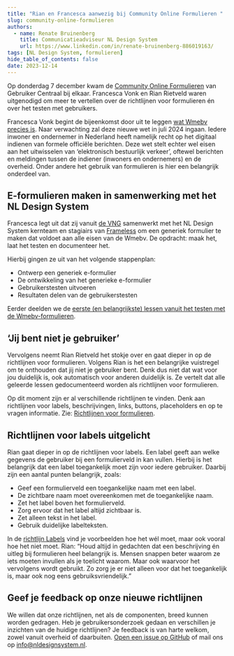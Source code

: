 ```yaml
---
title: "Rian en Francesca aanwezig bij Community Online Formulieren "
slug: community-online-formulieren
authors:
  - name: Renate Bruinenberg
    title: Communicatieadviseur NL Design System
    url: https://www.linkedin.com/in/renate-bruinenberg-886019163/
tags: [NL Design System, formulieren]
hide_table_of_contents: false
date: 2023-12-14
---
```


Op donderdag 7 december kwam de [Community Online Formulieren](https://www.gebruikercentraal.nl/community-online-formulieren/) van Gebruiker Centraal bij elkaar. Francesca Vonk en Rian Rietveld waren uitgenodigd om meer te vertellen over de richtlijnen voor formulieren én over het testen met gebruikers.

<!-- truncate -->

Francesca Vonk begint de bijeenkomst door uit te leggen [wat Wmebv precies is](https://www.digitaleoverheid.nl/overzicht-van-alle-onderwerpen/wetgeving/wet-modernisering-elektronisch-bestuurlijk-verkeer/). Naar verwachting zal deze nieuwe wet in juli 2024 ingaan. Iedere inwoner en ondernemer in Nederland heeft namelijk recht op het digitaal indienen van formele officiële berichten. Deze wet stelt echter wel eisen aan het uitwisselen van ‘elektronisch bestuurlijk verkeer’, oftewel berichten en meldingen tussen de indiener (inwoners en ondernemers) en de overheid. Onder andere het gebruik van formulieren is hier een belangrijk onderdeel van.

## E-formulieren maken in samenwerking met het NL Design System

Francesca legt uit dat zij vanuit [de VNG](https://vng.nl/projecten/duidelijke-overheidscommunicatie) samenwerkt met het NL Design System kernteam en stagiairs van [Frameless](http://frameless.io/) om een generiek formulier te maken dat voldoet aan alle eisen van de Wmebv. De opdracht: maak het, laat het testen en documenteer het.

Hierbij gingen ze uit van het volgende stappenplan:

- Ontwerp een generiek e-formulier
- De ontwikkeling van het generieke e-formulier
- Gebruikerstesten uitvoeren
- Resultaten delen van de gebruikerstesten

Eerder deelden we de [eerste (en belangrijkste) lessen vanuit het testen met de Wmebv-formulieren](https://nldesignsystem.nl/blog/wmebv-gebruikerstesten/).

## ‘Jij bent niet je gebruiker’

Vervolgens neemt Rian Rietveld het stokje over en gaat dieper in op de richtlijnen voor formulieren. Volgens Rian is het een belangrijke vuistregel om te onthouden dat jij niet je gebruiker bent. Denk dus niet dat wat voor jou duidelijk is, ook automatisch voor anderen duidelijk is. Ze vertelt dat alle geleerde lessen gedocumenteerd worden als richtlijnen voor formulieren.

Op dit moment zijn er al verschillende richtlijnen te vinden. Denk aan richtlijnen voor labels, beschrijvingen, links, buttons, placeholders en op te vragen informatie. Zie: [Richtlijnen voor formulieren](https://nldesignsystem.nl/richtlijnen/formulieren/overzicht).

## Richtlijnen voor labels uitgelicht

Rian gaat dieper in op de richtlijnen voor labels. Een label geeft aan welke gegevens de gebruiker bij een formulierveld in kan vullen. Hierbij is het belangrijk dat een label toegankelijk moet zijn voor iedere gebruiker. Daarbij zijn een aantal punten belangrijk, zoals:

- Geef een formulierveld een toegankelijke naam met een label.
- De zichtbare naam moet overeenkomen met de toegankelijke naam.
- Zet het label boven het formulierveld.
- Zorg ervoor dat het label altijd zichtbaar is.
- Zet alleen tekst in het label.
- Gebruik duidelijke labelteksten.

In de [richtlijn Labels](https://nldesignsystem.nl/richtlijnen/formulieren/alle-richtlijnen/labels) vind je voorbeelden hoe het wél moet, maar ook vooral hoe het niet moet. Rian: “Houd altijd in gedachten dat een beschrijving én uitleg bij formulieren heel belangrijk is. Mensen snappen beter waarom ze iets moeten invullen als je toelicht waarom. Maar ook waarvoor het vervolgens wordt gebruikt. Zo zorg je er niet alleen voor dat het toegankelijk is, maar ook nog eens gebruiksvriendelijk.”

## Geef je feedback op onze nieuwe richtlijnen

We willen dat onze richtlijnen, net als de componenten, breed kunnen worden gedragen. Heb je gebruikersonderzoek gedaan en verschillen je inzichten van de huidige richtlijnen? Je feedback is van harte welkom, zowel vanuit overheid of daarbuiten. [Open een issue op GitHub](https://github.com/nl-design-system/documentatie/issues/new) of mail ons op [info@nldesignsystem.nl](mailto:info@nldesignsystem.nl).
